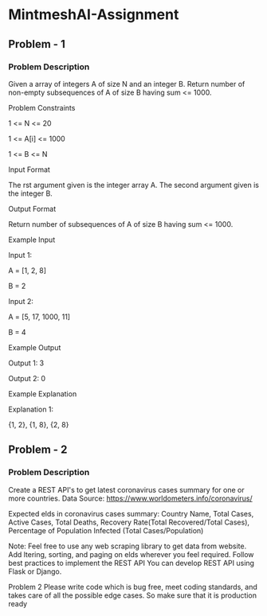 # MintmeshAI-Assignment
## Problem - 1
### Problem Description
Given a array of integers A of size N and an integer B. Return number of non-empty subsequences of A of size B having sum <= 1000.

Problem Constraints

1 <= N <= 20

1 <= A[i] <= 1000

1 <= B <= N


Input Format

The rst argument given is the integer array A. The second argument given is the integer B.

Output Format

Return number of subsequences of A of size B having sum <= 1000.

Example Input

Input 1:

A = [1, 2, 8]

B = 2

Input 2:

A = [5, 17, 1000, 11]

B = 4

Example Output

Output 1: 3

Output 2: 0

Example Explanation

Explanation 1:

{1, 2}, {1, 8}, {2, 8}

## Problem - 2
### Problem Description
Create a REST API's to get latest coronavirus cases summary for one or more countries.
Data Source: https://www.worldometers.info/coronavirus/

Expected elds in coronavirus cases summary: Country Name, Total Cases, Active Cases, Total
Deaths, Recovery Rate(Total Recovered/Total Cases), Percentage of Population Infected (Total
Cases/Population)

Note:
Feel free to use any web scraping library to get data from website.
Add ltering, sorting, and paging on elds wherever you feel required.
Follow best practices to implement the REST API
You can develop REST API using Flask or Django.

Problem 2
Please write code which is bug free, meet coding standards, and takes care of all the possible edge
cases. So make sure that it is production ready
